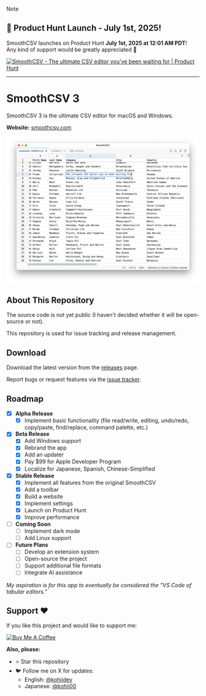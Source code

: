 > [!NOTE]
> ## 🚀 Product Hunt Launch - July 1st, 2025!
> SmoothCSV launches on Product Hunt **July 1st, 2025 at 12:01 AM PDT**!  
> Any kind of support would be greatly appreciated 🙏
> 
> <a href="https://www.producthunt.com/products/smoothcsv?embed=true&utm_source=badge-featured&utm_medium=badge&utm_source=badge-smoothcsv" target="_blank"><img src="https://api.producthunt.com/widgets/embed-image/v1/featured.svg?post_id=983069&theme=light&t=1751283527685" alt="SmoothCSV - The&#0032;ultimate&#0032;CSV&#0032;editor&#0032;you&#0039;ve&#0032;been&#0032;waiting&#0032;for | Product Hunt" style="width: 250px; height: 54px;" width="250" height="54" /></a>

---

# SmoothCSV 3

SmoothCSV 3 is the ultimate CSV editor for macOS and Windows.

**Website:** [smoothcsv.com](https://smoothcsv.com)

![SmoothCSV Screenshot](./screenshots/hero.png)

## About This Repository

The source code is not yet public (I haven't decided whether it will be open-source or not).

This repository is used for issue tracking and release management.

## Download

Download the latest version from the [releases](https://github.com/kohii/smoothcsv3/releases) page.

Report bugs or request features via the [issue tracker](https://github.com/kohii/smoothcsv3/issues).

## Roadmap

- [x] **Alpha Release**
  - [x] Implement basic functionality (file read/write, editing, undo/redo, copy/paste, find/replace, command palette, etc.)
- [x] **Beta Release**
  - [x] Add Windows support
  - [x] Rebrand the app
  - [x] Add an updater
  - [x] Pay $99 for Apple Developer Program
  - [x] Localize for Japanese, Spanish, Chinese-Simplified
- [x] **Stable Release**
  - [x] Implement all features from the original SmoothCSV
  - [x] Add a toolbar
  - [x] Build a website
  - [x] Implement settings
  - [x] Launch on Product Hunt
  - [x] Improve performance
- [ ] **Coming Soon**
  - [ ] Implement dark mode
  - [ ] Add Linux support
- [ ] **Future Plans**
  - [ ] Develop an extension system
  - [ ] Open-source the project
  - [ ] Support additional file formats
  - [ ] Integrate AI assistance

*My aspiration is for this app to eventually be considered the "VS Code of tabular editors."*

## Support ❤️

If you like this project and would like to support me:

[![Buy Me A Coffee](https://www.buymeacoffee.com/assets/img/custom_images/orange_img.png)](https://www.buymeacoffee.com/kohii)

**Also, please:**
- ⭐ Star this repository
- 🐦 Follow me on X for updates:
  - English: [@kohiidev](https://x.com/kohiidev)
  - Japanese: [@kohii00](https://x.com/kohii00)

